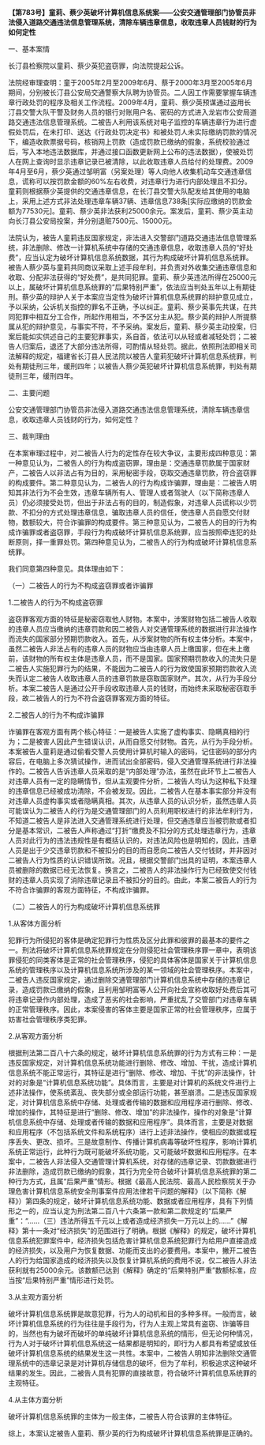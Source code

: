 **【第783号】童莉、蔡少英破坏计算机信息系统案——公安交通管理部门协管员非法侵入道路交通违法信息管理系统，清除车辆违章信息，收取违章人员钱财的行为如何定性**

一、基本案情

长汀县检察院以童莉、蔡少英犯盗窃罪，向法院提起公诉。

法院经审理查明：童于2005年2月至2009年6月、蔡于2000年3月至2005年6月期间，分别被长汀县公安局交通警察大队聘为协管员。二人因工作需要掌握车辆违章行政处罚的程序及相关工作流程。2009年4月，童莉、蔡少英预谋通过盗用长汀县交警大队干警及财务人员的银行对账用户名、密码的方式进入龙岩市公安局道路交通违法信息管理系统。二被告人利用该系统对电子监控的车辆违章行为进行虚假处罚后，在未打印、送达《行政处罚决定书》和被处罚人未实际缴纳罚款的情况下，编造收款票据号码，核销网上罚款（造成罚款已缴纳的假象，系统校验通过后，写入本地违法数据库，并通过接口函数更新网上公布的违法数据），使被处罚人在网上查询时显示违章记录已被清除，以此收取违章人员给付的处理费。2009年4月至6月，蔡少英通过邹明富（另案处理）等人向他人收集机动车交通违章信息，谎称可以按罚款金额的60%左右收费，对违章行为进行内部处理且不扣分。童莉则根据蔡少英提供的交通违章信息，在长汀县交警大队配发给其使用的电脑上，采用上述方式非法处理违章车辆37辆、违章信息738条\[实际应缴纳的罚款金额为77530元\]。童莉、蔡少英非法获利25000余元。案发后，童莉、蔡少英主动向长汀县公安局投案，并分别退赃7500元、15000元。

法院认为，被告人童莉违反国家规定，非法进入交警部门道路交通违法信息管理系统，非法删除、修改一计算机系统中存储的交通违章信息，收取违章人员的“好处费”，应当认定为破坏计算机信息系统数据，其行为构成破坏计算机信息系统罪。被告人蔡少英与童莉共同商议采取上述手段牟利，并负责对外收集交通违章信息和收取、分配非法获得的“好处费”，是共同犯罪。童莉、蔡少英违法所得在25000元以上，属破坏计算机信息系统罪的“后果特别严重”，依法应当判处五年以上有期徒刑。蔡少英的辩护人关于本案应当定性为破坏计算机信息系统罪的辩护意见成立，予以采纳，公诉机关指控的罪名不正确，予以纠正。童莉、蔡少英事先共谋，在共同犯罪中相互分工合作，所起作用相当，不予区分主从犯。蔡少英的辩护人所提蔡属从犯的辩护意见，与事实不符，不予采纳。案发后，童莉、蔡少英主动投案，归案后能如实供述自己的主要犯罪事实，系自首，依法可以从轻或者减轻处罚；二被告人归案后，退还了大部分违法所得，可酌情从轻处罚。据此，依照刑法即相关司法解释的规定，福建省长汀县人民法院以被告人童莉犯破坏计算机信息系统罪，判处有期徒刑三年，缓刑四年；以被告人蔡少英犯破坏计算机信息系统罪，判处有期徒刑三年，缓刑四年。

二、主要问题

公安交通管理部门协管员非法侵入道路交通违法信息管理系统，清除车辆违章信息，收取违章人员钱财的行为，如何定性？

三、裁判理由

在本案审理过程中，对二被告人行为的定性存在较大争议，主要形成四种意见：第一种意见认为，二被告人的行为构成盗窃罪，理由是：交通违章罚款属于国家财产，二被告人以非法占有为目的，采用秘密手段，窃取交通违章罚款，符合盗窃罪的构成要件。第二种意见认为，二被告人的行为构成诈骗罪，理由是：二被告人明知其非法行为不会生效，违章车辆所有人、管理人或者驾驶人（以下简称违章人员）仍必须接受处罚，但出于非法占有的目的，制造假象，对违章人员谎称以少罚款、不扣分的方式处理违章信息，骗取违章人员的信任，使违章人员自愿交付财物，数额较大，符合诈骗罪的构成要件。第三种意见认为，二被告人的目的行为构成诈骗罪或者盗窃罪，手段行为构成破坏计算机信息系统罪，应当按照牵连犯的处断原则，择一重罪处罚。第四种意见认为，二被告人的行为构成破坏计算机信息系统罪。

我们同意第四种意见。具体理由如下：

（一）二被告人的行为不构成盗窃罪或者诈骗罪

1.二被告人的行为不构成盗窃罪

盗窃罪客观方面的特征是秘密窃取他人财物。本案中，涉案财物包括二被告人收取的违章人员应当缴纳的违章罚款和因二被告人对交通管理系统的数据进行非法操作而流失的国家部分预期罚款收入。首先，从涉案财物的所有权主体分析。本案中，虽然二被告人非法占有的违章人员的财物应当由违章人员上缴国家，但在未上缴前，该财物的所有权主体是违章人员，而不是国家。国家预期罚款收入的流失只是二被告人实施犯罪行为的结果，不能因为二被告人的行为致使国家预期罚款收入流失而认定二被告人收取违章人员的违章罚款是窃取国家财产。其次，从行为手段分析。本案二被告人是通过公开手段收取违章人员的钱财，而始终未采取秘密窃取手段，故二被告人的行为不符合盗窃罪客观方面的特征。

2.二被告人的行为不构成诈骗罪

诈骗罪在客观方面有两个核心特征：一是被告人实施了虚构事实、隐瞒真相的行为；二是被害人因此产生错误认识，从而自愿交付财物。首先，从行为手段分析。本案被告人童莉是通过偷看交警人员使用计算机时输入的密码，记住密码的部分内容后，在电脑上多次猜试操作，进而试出全部密码，侵入交通管理系统进行非法操作的。二被告人告诉违章人员采取的是“内部处理”办法，虽然在此环节上二被告人对违章人员有一定的隐瞒情节，但从主观要件分析，二被告人均认为这种私下处理的违章信息已经被成功清除，不会被发现。因此，二被告人在基本事实部分并没有对违章人员虚构事实或者隐瞒真相。其次，从违章人员的认识分析，虽然违章人员可能误认为二被告人的行为是交通管理部门的人员利用职权进行的非法牟利行为，不知道二被告人是非法进入交通管理系统进行处理，但交通违章应当被罚款或者扣分是基本常识，二被告人声称通过“打折”缴费及不扣分的方式处理违章行为，违章人员对此行为的违法违规性是有概括认识的，对违法风险也是明知的，因此，违章人员是出于少交违章罚款和不被扣分的目的而自愿向二被告人交付钱财，并非因对二被告人行为性质的认识错误所致。况且，根据交警部门出具的证明，本案违章人员被删除的数据已经无法恢复。换言之，二被告人的非法操作行为已经致使交付钱财的违章人员实现了消除违章记录且不被扣分的目的。由此，本案二被告人的行为不符合诈骗罪的客观方面特征，不构成诈骗罪。

（二）二被告人的行为构成破坏计算机信息系统罪

1.从客体方面分析

犯罪行为所侵犯的客体是确定犯罪行为性质及区分此罪和彼罪的最基本的要件之一。刑法将破坏计算机信息系统罪规定在分则侵犯社会管理秩序罪一章中，表明该罪侵犯的同类客体是正常的社会管理秩序，侵犯的具体客体是国家关于计算机信息系统的管理秩序以及计算机信息系统所涉及的某一领域的社会管理秩序。本案中，二被告人违反国家规定，通过删除交通管理部门计算机信息系统中存储的违章记录，造成罚款已缴纳的假象，且利用邹明富等人公开向社会宣称收取好处费后其可将违章记录作内部处理，造成了恶劣的社会影响，严重扰乱了交管部门对违章车辆的正常管理秩序。因此，本案侵害的客体主要是国家正常的社会管理秩序，应属于妨害社会管理秩序类犯罪。

2.从客观方面分析

根据刑法第二百八十六条的规定，破坏计算机信息系统罪的行为方式有三种：一是违反国家规定，对计算机信息系统功能进行删除、修改、增加、干扰，造成计算机信息系统不能正常运行，其特征是进行“删除、修改、增加、干扰”的非法操作，针对的对象是“计算机信息系统功能”。具体而言，主要是对计算机的系统文件进行上述非法操作，使系统紊乱、丧失部分或全部运行功能，甚至崩溃。二是违反国家规定，对计算机信息系统中存储、处理或者传输的数据和应用程序进行删除、修改、增加的操作，其特征是进行“删除、修改、增加”的非法操作，操作的对象是“计算机信息系统中存储、处理或者传输的数据和应用程序”。具体而言，主要是对数据和应用程序（不包括系统文件和系统程序）进行上述非法操作，使相应的数据或程序丢失、更改、损坏。三是故意制作、传播计算机病毒等破坏性程序，影响计算机系统正常运行，此种行为既可能破坏系统功能，又可能破坏数据和应用程序。在本案中，二被告人非法侵入交通管理计算机系统，对存储的违章记录、罚款数据进行非法删除，造成罚款已缴纳的假象，其行为完全符合破坏计算机信息系统罪的第二种行为方式，且属“后果严重”情形。根据《最高人民法院、最高人民检察院关于办理危害计算机信息系统安全刑事案件应用法律若干问题的解释》（以下简称《解释》）第四条的规定，破坏计算机信息系统功能、数据或者应用程序，具有下列情形之一的，应当认定为刑法第二百八十六条第一款和第二款规定的“后果严重”：“……（三）违法所得五千元以上或者造成经济损失一万元以上的……”《解释》第十一条对“经济损失”的范围进行了明确。根据《解释》的规定，破坏计算机信息系统犯罪案件中，经济损失包括危害计算机信息系统犯罪行为给用户直接造成的经济损失，以及用户为恢复数据、功能而支出的必要费用。本案中，撇开二被告人的行为给国家造成的经济损失以及恢复计算机系统的费用不说，仅二被告人非法获利就有25000余元。该数额已达到《解释》确定的“后果特别严重”数额标准，应当按“后果特别严重”情形进行处罚。

3.从主观方面分析

破坏计算机信息系统罪是故意犯罪，行为人的动机和目的多种多样。一般而言，破坏计算机信息系统的行为往往是手段行为，行为人主观上常具有盗窃、诈骗等目的，当然也有为破坏而破坏的单纯破坏计算机信息系统的情形，但无论何种情况，行为人对于破坏计算机信息系统这一结果都是明知的，即行为人都具有希望或放任破坏计算机信息系统的结果发生这一共性。本案中，二被告人明知非法删除交通管理系统中的违章记录是对计算机存储信息的破坏，但为了牟利，积极追求这种破坏结果的发生。因此，二被告人具有犯罪的直接故意，符合破坏计算机信息系统罪的主观特征。

4.从主体方面分析

破坏计算机信息系统罪的主体为一般主体，二被告人符合该罪的主体特征。

综上，本案认定被告人童莉、蔡少英的行为构成破坏计算机信息系统罪是正确的。